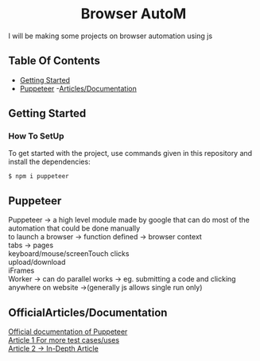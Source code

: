 <h1 align="center">Browser AutoM</h1>
I will be making some projects on browser automation using js

## Table Of Contents
- [Getting Started](#getting-started)
- [Puppeteer](#Puppeteer)
-[Articles/Documentation](#OfficialArticles/Documentation)

## Getting Started

### How To SetUp

To get started with the project, use commands given in this repository and install the dependencies:

```
$ npm i puppeteer
```


## Puppeteer

Puppeteer -> a high level module made by google that can do most of the automation that could be done manually<br>
to launch a browser -> function defined -> browser context<br>
tabs -> pages <br>
keyboard/mouse/screenTouch clicks <br>
upload/download <br>
iFrames <br>
Worker -> can do parallel works -> eg. submitting a code and clicking anywhere on website ->(generally js allows single run only) <br>

## OfficialArticles/Documentation

[Official documentation of Puppeteer](https://pptr.dev/)<br>
[Article 1 For more test cases/uses](https://flaviocopes.com/puppeteer/)<br>
[Article 2 -> In-Depth Article](https://nitayneeman.com/posts/getting-to-know-puppeteer-using-practical-examples/)<br>

